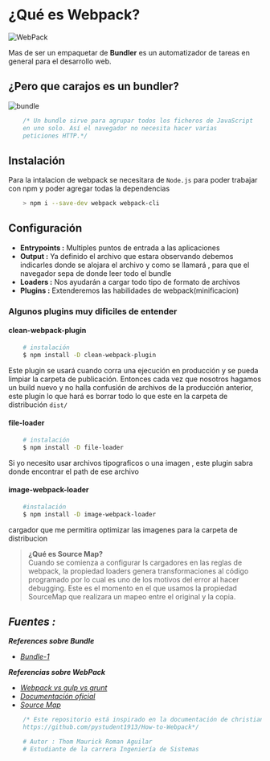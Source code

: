 # **¿Qué es Webpack?**

![WebPack](https://github.com/pystudent1913/How-to-Webpack/raw/master/imgs/que-es-webpack.jpg)

Mas de ser un empaquetar de **Bundler** es un automatizador de tareas en general para el desarrollo web.

## **¿Pero que carajos es un bundler?**

![bundle](https://www.arquitecturajava.com/wp-content/uploads/JavaScriptBundleBrowserifyDiagram.png)

```javascript
    /* Un bundle sirve para agrupar todos los ficheros de JavaScript
    en uno solo. Así el navegador no necesita hacer varias
    peticiones HTTP.*/
```

## **Instalación**

Para la intalacion de webpack se necesitara de `Node.js` para poder trabajar con npm y poder agregar todas la dependencias

```sh
    > npm i --save-dev webpack webpack-cli
```

## **Configuración**

- **Entrypoints :** Multiples puntos de entrada a las aplicaciones
- **Output :** Ya definido el archivo que estara observando debemos indicarles donde se alojara el archivo y como se llamará , para que el navegador sepa de donde leer todo el bundle
- **Loaders :** Nos ayudarán a cargar todo tipo de formato de archivos
- **Plugins :** Extenderemos las habilidades de webpack(minificacion)

### **Algunos plugins muy dificiles de entender**

#### **clean-webpack-plugin**

````sh
    # instalación
    $ npm install -D clean-webpack-plugin
````

Este plugin se usará cuando corra una ejecución en producción y se pueda limpiar la carpeta de publicación. Entonces cada vez que
nosotros hagamos un build nuevo y no halla confusión de archivos de la producción anterior, este plugin lo que hará es borrar
todo lo que este en la carpeta de distribución `dist/`

#### **file-loader**

````sh
    # instalación
    $ npm install -D file-loader
````

Si yo necesito usar archivos tipograficos o una imagen , este plugin sabra donde encontrar el path de ese archivo

#### **image-webpack-loader**

````sh
    #instalación
    $ npm install -D image-webpack-loader
````

cargador que me permitira optimizar las imagenes para la carpeta de distribucion

> **¿Qué es Source Map?**<br>
> Cuando se comienza a configurar ls cargadores en las reglas de<br>
> webpack, la propiedad loaders genera transformaciones al código<br> 
> programado por lo cual es uno de los motivos del error al hacer<br>
> debugging. Este es el momento en el que usamos la propiedad <br>
> SourceMap que realizara un mapeo entre el original y la copia.

## ***Fuentes :***

***References sobre Bundle***

- [*Bundle-1*](https://www.arquitecturajava.com/que-es-un-javascript-bundle/)

***Referencias sobre WebPack***

- [*Webpack vs gulp vs grunt*](https://da-14.com/blog/gulp-vs-grunt-vs-webpack-comparison-build-tools-task-runners)
- [*Documentación oficial*](https://webpack.js.org/concepts/)
- [*Source Map*](https://openwebinars.net/blog/webpack-que-es-source-maps/)

```javascript
    /* Este repositorio está inspirado en la documentación de christian .
    https://github.com/pystudent1913/How-to-Webpack*/
```

```python
    # Autor : Thom Maurick Roman Aguilar
    # Estudiante de la carrera Ingeniería de Sistemas
```

